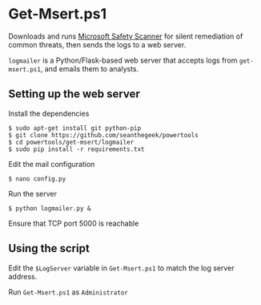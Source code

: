 Get-Msert.ps1
=============

Downloads and runs [Microsoft Safety Scanner](https://www.microsoft.com/security/scanner/en-us/default.aspx)
for silent remediation of common threats, then sends the logs to a web server.

`logmailer` is a Python/Flask-based web server that accepts logs from
`get-msert.ps1`, and emails them to analysts.

Setting up the web server
-------------------------

Install the dependencies

    $ sudo apt-get install git python-pip
    $ git clone https://github.com/seanthegeek/powertools
    $ cd powertools/get-msert/logmailer
    $ sudo pip install -r requirements.txt

Edit the mail configuration

    $ nano config.py

Run the server

    $ python logmailer.py &

Ensure that TCP port 5000 is reachable

Using the script
----------------

Edit the `$LogServer` variable in `Get-Msert.ps1` to match the log server
address.

Run `Get-Msert.ps1` as `Administrator`
